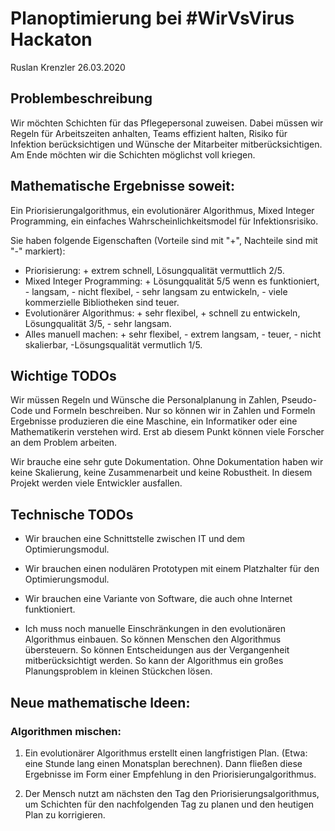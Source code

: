 # Planoptimierung bei #WirVsVirus Hackaton

Ruslan Krenzler 26.03.2020


## Problembeschreibung
Wir möchten Schichten für das Pflegepersonal zuweisen. Dabei müssen wir Regeln für Arbeitszeiten anhalten, Teams effizient halten, Risiko für Infektion berücksichtigen und Wünsche der Mitarbeiter mitberücksichtigen. Am Ende möchten wir die Schichten möglichst voll kriegen.

## Mathematische Ergebnisse soweit:
Ein Priorisierungalgorithmus, ein evolutionärer Algorithmus, Mixed Integer Programming, ein einfaches Wahrscheinlichkeitsmodel für Infektionsrisiko.

Sie haben folgende Eigenschaften (Vorteile sind mit "+", Nachteile sind mit "-" markiert):

* Priorisierung: + extrem schnell, Lösungqualität vermuttlich 2/5.
* Mixed Integer Programming: + Lösungqualität 5/5 wenn es funktioniert, - langsam, - nicht flexibel, - sehr langsam zu entwickeln, - viele kommerzielle Bibliotheken sind teuer.
* Evolutionärer Algorithmus: + sehr flexibel, + schnell zu entwickeln, Lösungqualität 3/5,  - sehr langsam.
* Alles manuell machen: + sehr flexibel, - extrem langsam, - teuer, - nicht skalierbar, -Lösungsqualität vermutlich 1/5.

## Wichtige TODOs

Wir müssen Regeln und Wünsche die Personalplanung in Zahlen, Pseudo-Code und Formeln beschreiben. Nur so können wir in Zahlen und Formeln Ergebnisse produzieren die eine Maschine, ein Informatiker oder eine Mathematikerin verstehen wird. Erst ab diesem Punkt können viele Forscher an dem Problem arbeiten.

Wir brauche eine sehr gute Dokumentation. Ohne Dokumentation haben wir keine Skalierung, keine Zusammenarbeit und keine Robustheit. In diesem Projekt werden viele Entwickler ausfallen.

## Technische TODOs

* Wir brauchen eine Schnittstelle zwischen IT und dem Optimierungsmodul.

* Wir brauchen einen nodulären Prototypen mit einem Platzhalter für den Optimierungsmodul.

* Wir brauchen eine Variante von Software, die auch ohne Internet funktioniert.

* Ich muss noch manuelle Einschränkungen in den evolutionären Algorithmus einbauen. So können Menschen den Algorithmus übersteuern. So können Entscheidungen aus der Vergangenheit mitberücksichtigt werden. So kann der Algorithmus ein großes Planungsproblem in kleinen Stückchen lösen.

## Neue mathematische Ideen:

### Algorithmen mischen:

 1. Ein evolutionärer Algorithmus erstellt einen langfristigen Plan. (Etwa: eine Stunde lang einen Monatsplan berechnen). Dann fließen diese  Ergebnisse im Form einer Empfehlung in den Priorisierungalgorithmus.
 
 2. Der Mensch nutzt am nächsten den Tag den Priorisierungsalgorithmus, um Schichten für den nachfolgenden Tag zu planen und den heutigen Plan zu korrigieren.



